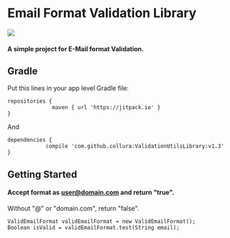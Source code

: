 
# Email Format Validation Library

[![](https://jitpack.io/v/collura/ValidEmailFormat.svg)](https://jitpack.io/#collura/ValidEmailFormat) 

#### A simple project for E-Mail format Validation.

## Gradle

Put this lines in your app level Gradle file:

```
repositories {   
              maven { url 'https://jitpack.io' }
}
```

And

```
dependencies {
	        compile 'com.github.collura:ValidationUtilsLibrary:v1.3'
}
```

## Getting Started
#### Accept format as user@domain.com and return "true".  
Without "@" or "domain.com", return "false".  

```
ValidEmailFormat validEmailFormat = new ValidEmailFormat();
Boolean isValid = validEmailFormat.test(String email);
	
```



